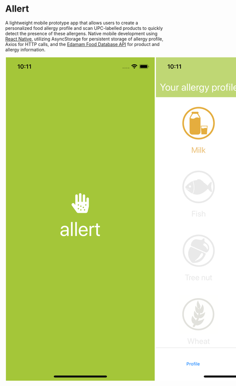 <style>

  .images-container {
  display: flex;
  justify-content: space-between;
  }

  img {
    padding:2px;
  }

</style>

# Allert

A lightweight mobile prototype app that allows users to create a personalized food allergy profile and scan UPC-labelled products to quickly detect the presence of these allergens. Native mobile development using [React Native](https://facebook.github.io/react-native/docs/getting-started), utilizing AsyncStorage for persistent storage of allergy profile, Axios for HTTP calls, and the [Edamam Food Database API](https://developer.edamam.com/food-database-api) for product and allergy information.


<div class="images-container">
  <img src="./readme/Simulator-01-Splash.png" alt="Allert splash screen" title="Splash"/>
  <img src="./readme/Simulator-02-Profile.png" alt="Allert profile screen" title="Profile"/>
  <img src="./readme/Simulator-03-Scan.png" alt="Allert scan screen" title="Scan"/>
  <img src="./readme/Simulator-04-Product-OK.png" alt="Allert product ok screen" title="Product OK"/>
  <img src="./readme/Simulator-05-Product-NOT-OK.png" alt="Allert product not ok screen" title="Product Not OK"/>
<div>
